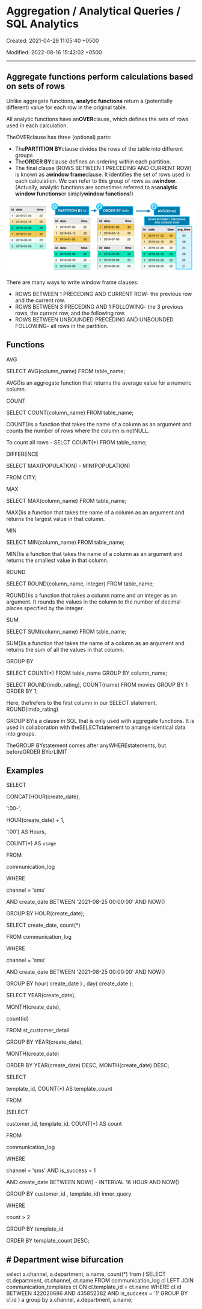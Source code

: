 # Aggregation / Analytical Queries / SQL Analytics

Created: 2021-04-29 11:05:40 +0500

Modified: 2022-08-16 15:42:02 +0500

---

## Aggregate functions perform calculations based on sets of rows

Unlike aggregate functions, **analytic functions** return a (potentially different) value for each row in the original table.

All analytic functions have an**OVER**clause, which defines the sets of rows used in each calculation.

TheOVERclause has three (optional) parts:
-   The**PARTITION BY**clause divides the rows of the table into different groups
-   The**ORDER BY**clause defines an ordering within each partition.
-   The final clause (ROWS BETWEEN 1 PRECEDING AND CURRENT ROW) is known as a**window frame**clause. It identifies the set of rows used in each calculation. We can refer to this group of rows as a**window**. (Actually, analytic functions are sometimes referred to as**analytic window functions**or simply**window functions**!)

![first_query](media/DQL---Data-Query-Language_Aggregation---Analytical-Queries---SQL-Analytics-image1.png)

There are many ways to write window frame clauses:
-   ROWS BETWEEN 1 PRECEDING AND CURRENT ROW- the previous row and the current row.
-   ROWS BETWEEN 3 PRECEDING AND 1 FOLLOWING- the 3 previous rows, the current row, and the following row.
-   ROWS BETWEEN UNBOUNDED PRECEDING AND UNBOUNDED FOLLOWING- all rows in the partition.

## Functions

AVG

SELECT AVG(column_name)
FROM table_name;

AVG()is an aggregate function that returns the average value for a numeric column.

COUNT

SELECT COUNT(column_name)
FROM table_name;

COUNT()is a function that takes the name of a column as an argument and counts the number of rows where the column is notNULL.

To count all rows - SELCT COUNT(*) FROM table_name;

DIFFERENCE

SELECT MAX(POPULATION) - MIN(POPULATION)

FROM CITY;

MAX

SELECT MAX(column_name)
FROM table_name;

MAX()is a function that takes the name of a column as an argument and returns the largest value in that column.

MIN

SELECT MIN(column_name)
FROM table_name;

MIN()is a function that takes the name of a column as an argument and returns the smallest value in that column.

ROUND

SELECT ROUND(column_name, integer)
FROM table_name;

ROUND()is a function that takes a column name and an integer as an argument. It rounds the values in the column to the number of decimal places specified by the integer.

SUM

SELECT SUM(column_name)
FROM table_name;

SUM()is a function that takes the name of a column as an argument and returns the sum of all the values in that column.

GROUP BY

SELECT COUNT(*)
FROM table_name
GROUP BY column_name;

SELECT ROUND(imdb_rating), COUNT(name) FROM movies GROUP BY 1 ORDER BY 1;

Here, the1refers to the first column in our SELECT statement, ROUND(imdb_rating)

GROUP BYis a clause in SQL that is only used with aggregate functions. It is used in collaboration with theSELECTstatement to arrange identical data into groups.

TheGROUP BYstatement comes after anyWHEREstatements, but beforeORDER BYorLIMIT

## Examples

SELECT

CONCAT(HOUR(create_date),

':00-',

HOUR(create_date) + 1,

':00') AS Hours,

COUNT(*) AS `usage`

FROM

communication_log

WHERE

channel = 'sms'

AND create_date BETWEEN '2021-08-25 00:00:00' AND NOW()

GROUP BY HOUR(create_date);

SELECT create_date, count(*)

FROM communication_log

WHERE

channel = 'sms'

AND create_date BETWEEN '2021-08-25 00:00:00' AND NOW()

GROUP BY hour( create_date ) , day( create_date );

SELECT YEAR(create_date),

MONTH(create_date),

count(id)

FROM st_customer_detail

GROUP BY YEAR(create_date),

MONTH(create_date)

ORDER BY YEAR(create_date) DESC, MONTH(create_date) DESC;

SELECT

template_id, COUNT(*) AS template_count

FROM

(SELECT

customer_id, template_id, COUNT(*) AS count

FROM

communication_log

WHERE

channel = 'sms' AND is_success = 1

AND create_date BETWEEN NOW() - INTERVAL 16 HOUR AND NOW()

GROUP BY customer_id , template_id) inner_query

WHERE

count > 2

GROUP BY template_id

ORDER BY template_count DESC;

## # Department wise bifurcation

select a.channel, a.department, a.name, count(*) from (
SELECT ct.department, ct.channel, ct.name
FROM communication_log cl
LEFT JOIN communication_templates ct ON cl.template_id = ct.name
WHERE cl.id BETWEEN 422020686 AND 435852382
AND is_success = '1'
GROUP BY cl.id
) a group by a.channel, a.department, a.name;
